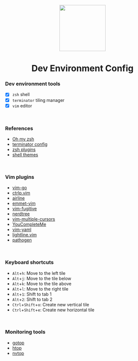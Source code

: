 <p align="center">
    <img src="https://user-images.githubusercontent.com/30529572/60157440-60a58300-980c-11e9-8ec6-020be154b566.gif" width= "150px">
</p>
<h1 align="center">Dev Environment Config</h1>


### Dev environment tools

- [X] `zsh` shell
- [X] `terminator` tiling manager
- [X] `vim` editor

<br/>

### References

* [Oh my zsh](https://github.com/robbyrussell/oh-my-zsh.git)
* [terminator config](https://www.systutorials.com/docs/linux/man/5-terminator_config/)
* [zsh plugins](https://github.com/robbyrussell/oh-my-zsh/wiki/Plugins)
* [shell themes](https://github.com/robbyrussell/oh-my-zsh/wiki/Themes)

<br/>

### Vim plugins

* [vim-go](https://github.com/fatih/vim-go.git)
* [ctrlp.vim](https://github.com/kien/ctrlp.vim.git)
* [airline](https://github.com/vim-airline/vim-airline.git)
* [emmet-vim](https://github.com/mattn/emmet-vim.git)
* [vim-fugitive](https://github.com/tpope/vim-fugitive.git)
* [nerdtree](https://github.com/scrooloose/nerdtree.git)
* [vim-multiple-cursors](https://github.com/terryma/vim-multiple-cursors.git)
* [YouCompleteMe](https://github.com/ycm-core/YouCompleteMe.git)
* [vim-yaml](https://github.com/stephpy/vim-yaml.git)
* [lightline.vim](https://github.com/itchyny/lightline.vim.git)
* [pathogen](https://github.com/tpope/vim-pathogen.git)

<br/>

### Keyboard shortcuts

* `Alt`+`h`: Move to the left tile
* `Alt`+`j`: Move to the tile below
* `Alt`+`k`: Move to the tile above
* `Alt`+`l`: Move to the right tile
* `Alt`+`1`: Shift to tab 1
* `Alt`+`2`: Shift to tab 2
* `Ctrl`+`Shift`+`o`: Create new vertical tile
* `Ctrl`+`Shift`+`e`: Create new horizontal tile

<br/>

### Monitoring tools

* [gotop](https://github.com/cjbassi/gotop.git)
* [htop](https://github.com/hishamhm/htop.git)
* [nvtop](https://github.com/Syllo/nvtop.git)
